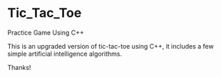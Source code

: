 # Tic_Tac_Toe
Practice Game Using C++

This is an upgraded version of tic-tac-toe using C++, it includes a few simple artificial intelligence algorithms.

Thanks!

